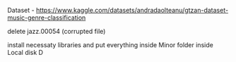 Dataset - https://www.kaggle.com/datasets/andradaolteanu/gtzan-dataset-music-genre-classification
<p>delete jazz.00054 (corrupted file)</p>
<p>install necessaty libraries and put everything inside Minor folder inside Local disk D</p>


